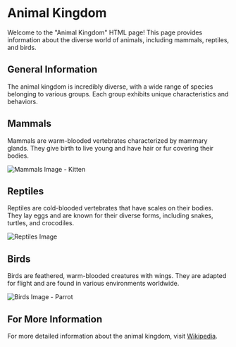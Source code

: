 # Animal Kingdom

Welcome to the "Animal Kingdom" HTML page! This page provides information about the diverse world of animals, including mammals, reptiles, and birds.

## General Information

The animal kingdom is incredibly diverse, with a wide range of species belonging to various groups. Each group exhibits unique characteristics and behaviors.

## Mammals

Mammals are warm-blooded vertebrates characterized by mammary glands. They give birth to live young and have hair or fur covering their bodies.

![Mammals Image - Kitten](https://encrypted-tbn0.gstatic.com/images?q=tbn:ANd9GcSn_PCdozkJ9WUrmdGB087PlvsyeW3mEyI9Ew&usqp=CAU)

## Reptiles

Reptiles are cold-blooded vertebrates that have scales on their bodies. They lay eggs and are known for their diverse forms, including snakes, turtles, and crocodiles.

![Reptiles Image](https://hayvanlaralemi0.files.wordpress.com/2019/04/surungenler.jpg?w=723)

## Birds

Birds are feathered, warm-blooded creatures with wings. They are adapted for flight and are found in various environments worldwide.

![Birds Image - Parrot](https://im.haberturk.com/l/2023/02/24/ver1698399483/3568263/jpg/640x360)

## For More Information

For more detailed information about the animal kingdom, visit [Wikipedia](https://www.wikipedia.org).

